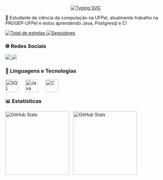 <p align="center">
<a href="https://git.io/typing-svg">
  <img src="https://readme-typing-svg.demolab.com?font=Fira+Code&weight=600&size=24&pause=1000&color=ffc4d8&center=true&width=435&lines=Ooi!+Eu+sou+a+Malu!" alt="Typing SVG" />
</a>
</p>

🔭 Estudante de ciência da computação na UFPel, atualmente trabalho na PROGEP-UFPel e estou aprendendo Java, Postgresql e C!
</br>

 <a href="https://github.com/Malu-Prata?tab=repositories&sort=stargazers">
        <img 
            alt="Total de estrelas" 
            title="Total de estrelas GitHub" 
            src="https://custom-icon-badges.demolab.com/github/stars/Malu-Prata?color=55960c&style=for-the-badge&labelColor=488207&logo=star&label=estrelas"
        />
    </a>
    <a href="https://github.com/Malu-Prata?tab=followers">
        <img 
            alt="Seguidores" 
            title="Me siga no GitHub" 
            src="https://custom-icon-badges.demolab.com/github/followers/Malu-Prata?color=236ad3&labelColor=1155ba&style=for-the-badge&logo=github&label=Seguidores&logoColor=white"
        />
    </a>
    
  </br>
  
   ### 🌐 Redes Sociais
  <p align="left">
  <a href="https://www.linkedin.com/in/maria-luiza-prata-a342812b3" target="_blank">
    <img src="https://img.shields.io/badge/LinkedIn-blue?logo=linkedin&style=for-the-badge&logoColor=white" />
  </a>
  <a href="https://www.instagram.com/marialuiza_prata/" target="_blank">
    <img src="https://img.shields.io/badge/Instagram-E4405F?logo=instagram&style=for-the-badge&logoColor=white" />
  </a>
</p>

</p>

</p>

  
  
  ### 🤖 Linguagens e Tecnologias

<img 
    align="left" 
    alt="SQL"
    title="SQL" 
    width="40px" 
    style="padding-right: 20px;" 
    src="https://cdn.jsdelivr.net/gh/devicons/devicon@latest/icons/postgresql/postgresql-original-wordmark.svg"
/>
<img 
    align="left" 
    alt="Java"
    title="Java" 
    width="40px" 
    style="padding-right: 20px;" 
    src="https://cdn.jsdelivr.net/gh/devicons/devicon@latest/icons/java/java-plain-wordmark.svg" 
 />
          
<img 
    align="left" 
    alt="C"
    title="C" 
    width="40px" 
    style="padding-right: 20px;" 
    src="https://cdn.jsdelivr.net/gh/devicons/devicon@latest/icons/c/c-original.svg" 
 />
        
</br>
</br>

### 📊 Estatísticas

<p>
  <img 
    align="left" 
    alt="GitHub Stats" 
    height="200" 
    style="padding-right: 10px;" 
    src="https://github-readme-stats.vercel.app/api?username=Malu-Prata&show_icons=true&theme=tokyonight&include_all_commits=true&locale=pt-br" 
  />

<img 
      align="left" 
      alt="GitHub Stats" 
      height="200" 
      src="https://github-readme-stats.vercel.app/api/top-langs/?username=Malu-Prata&theme=tokyonight&layout=compact&custom_title=Tecnologias&langs_count=9" 
  />

</p>
